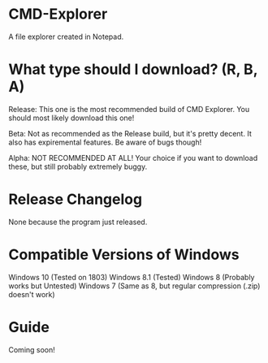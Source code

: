 # CMD-Explorer
A file explorer created in Notepad.

# What type should I download? (R, B, A)
Release: This one is the most recommended build of CMD Explorer. You should most likely download this one!

Beta: Not as recommended as the Release build, but it's pretty decent. It also has expiremental features. Be aware of bugs though!

Alpha: NOT RECOMMENDED AT ALL! Your choice if you want to download these, but still probably extremely buggy.

# Release Changelog
None because the program just released.

# Compatible Versions of Windows
Windows 10 (Tested on 1803)
Windows 8.1 (Tested)
Windows 8 (Probably works but Untested)
Windows 7 (Same as 8, but regular compression (.zip) doesn't work)

# Guide
Coming soon!

